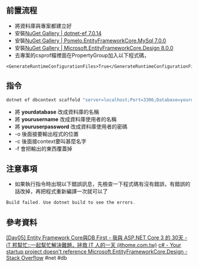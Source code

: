 ## 前置流程
* 將資料庫與專案都建立好
* 安裝[NuGet Gallery | dotnet-ef 7.0.14](https://www.nuget.org/packages/dotnet-ef/7.0.14#versions-body-tab)
* 安裝[NuGet Gallery | Pomelo.EntityFrameworkCore.MySql 7.0.0](https://www.nuget.org/packages/Pomelo.EntityFrameworkCore.MySql)
* 安裝[NuGet Gallery | Microsoft.EntityFrameworkCore.Design 8.0.0](https://www.nuget.org/packages/Microsoft.EntityFrameworkCore.Design/)
* 去專案的csprof檔裡面在PropertyGroup加入以下程式碼，
```csproj
<GenerateRuntimeConfigurationFiles>True</GenerateRuntimeConfigurationFiles>
```
## 指令

```powershell
dotnet ef dbcontext scaffold "server=localhost;Port=3306;Database=yourdatabase; User=yourusername;Password=yourpassword;" "Pomelo.EntityFrameworkCore.MySql" -o ./Models -c YourDbContext -f
```
* 將 **yourdatabase** 改成資料庫的名稱
* 將 **yourusername** 改成資料庫使用者的名稱
* 將 **youruserpassword** 改成資料庫使用者的密碼
* -o 後面接要輸出程式的位置
* -c 後面接context要叫甚麼名字
* -f 會把輸出的東西覆蓋掉

## 注意事項

* 如果執行指令時出現以下錯誤訊息，先檢查一下程式碼有沒有錯誤，有錯誤的話改掉，再把程式重新編譯一次就可以了
```powershell
Build failed. Use dotnet build to see the errors.
```

## 參考資料
[[Day05] Entity Framework Core與DB First - 我與 ASP.NET Core 3 的 30天 - iT 邦幫忙::一起幫忙解決難題，拯救 IT 人的一天 (ithome.com.tw)](https://ithelp.ithome.com.tw/articles/10240045)
[c# - Your startup project doesn't reference Microsoft.EntityFrameworkCore.Design - Stack Overflow](https://stackoverflow.com/questions/52536588/your-startup-project-doesnt-reference-microsoft-entityframeworkcore-design)
#net #db
